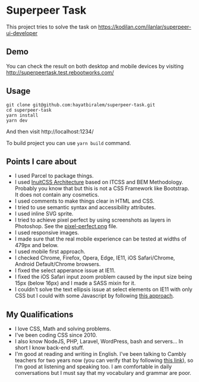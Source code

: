 # Superpeer Task

This project tries to solve the task on https://kodilan.com/ilanlar/superpeer-ui-developer

## Demo

You can check the result on both desktop and mobile devices by visiting http://superpeertask.test.rebootworks.com/

## Usage

```
git clone git@github.com:hayatbiralem/superpeer-task.git
cd superpeer-task
yarn install
yarn dev
```

And then visit http://localhost:1234/

To build project you can use `yarn build` command.

## Points I care about

- I used Parcel to package things.
- I used [InuitCSS Architecture](https://github.com/inuitcss/inuitcss) based on ITCSS and BEM Methodology. Probably you know that but this is not a CSS Framework like Bootstrap. It does not contain any cosmetics.
- I used comments to make things clear in HTML and CSS.
- I tried to use semantic syntax and accessibility attributes.
- I used inline SVG sprite.
- I tried to achieve pixel perfect by using screenshots as layers in Photoshop. See the [pixel-perfect.png](pixel-perfect.png) file.
- I used responsive images.
- I made sure that the real mobile experience can be tested at widths of 479px and below.
- I used mobile first approach.
- I checked Chrome, Firefox, Opera, Edge, IE11, iOS Safari/Chrome, Android Default/Chrome browsers.
- I fixed the select apperance issue at IE11.
- I fixed the iOS Safari input zoom problem caused by the input size being 15px (below 16px) and I made a SASS mixin for it.
- I couldn't solve the text ellipsis issue at select elements on IE11 with only CSS but I could with some Javascript by following [this approach](https://nikitahl.com/text-overflow-ellipsis-on-select-tag/).

## My Qualifications

- I love CSS, Math and solving problems.
- I've been coding CSS since 2010.
- I also know NodeJS, PHP, Laravel, WordPress, bash and servers... In short I know back-end stuff.
- I'm good at reading and writing in English. I've been talking to Cambly teachers for two years now (you can verify that by following [this link](https://www.cambly.com/en/certificate/verify/f8478219)), so I'm good at listening and speaking too. I am comfortable in daily conversations but I must say that my vocabulary and grammar are poor.
